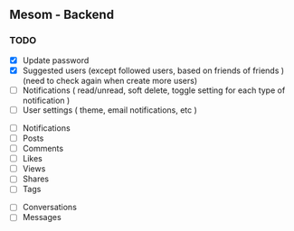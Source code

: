 ## Mesom - Backend

### TODO

<!-- users -->

- [x] Update password
- [x] Suggested users (except followed users, based on friends of friends ) (need to check again when create more users)
- [ ] Notifications ( read/unread, soft delete, toggle setting for each type of notification )
- [ ] User settings ( theme, email notifications, etc )

<!-- posts -->

- [ ] Notifications
- [ ] Posts
- [ ] Comments
- [ ] Likes
- [ ] Views
- [ ] Shares
- [ ] Tags

<!-- chat -->

- [ ] Conversations
- [ ] Messages
